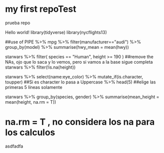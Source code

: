 # my first repoTest
prueba repo

Hello world!
library(tidyverse)
library(nycflights13)

##use of PIPE %>%
mpg %>% 
  filter(manufacturer=="audi") %>% 
  group_by(model) %>% 
  summarise(hwy_mean = mean(hwy))
  
starwars %>% 
  filter( 
    species == "Human", 
    height >= 190
    )
##remove the NAs, ojo que lo saca y lo vemos, pero si vamos a la base sigue completa
starwars %>%
  filter(!is.na(height))
  
starwars %>% 
  select(name:eye_color) %>% 
  mutate_if(is.character, toupper) 
##Si es character lo pasa a Uppercase
  %>% head(5) 
##elige las primeras 5 líneas solamente
  
starwars %>% 
  group_by(species, gender) %>% 
  summarise(mean_height = mean(height, na.rm = T))
# na.rm = T , no considera los na para los calculos
asdfadfa
